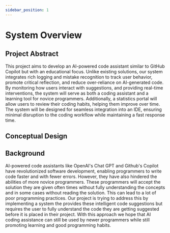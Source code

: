```yaml
---
sidebar_position: 1
---
```


# System Overview

## Project Abstract
This project aims to develop an AI-powered code assistant similar to GitHub Copilot but with an educational focus. Unlike existing solutions, our system integrates rich logging and mistake recognition to track user behavior, promote critical reflection, and reduce over-reliance on AI-generated code. By monitoring how users interact with suggestions, and providing real-time interventions, the system will serve as both a coding assistant and a learning tool for novice programmers. Additionally, a statistics portal will allow users to review their coding habits, helping them improve over time. The system will be designed for seamless integration into an IDE, ensuring minimal disruption to the coding workflow while maintaining a fast response time.
## Conceptual Design

## Background
AI-powered code assistants like OpenAI's Chat GPT and Github's Copilot have revolutionized software development, enabling programmers to write code faster and with fewer errors. However, they have also hindered the abilities of more novice programmers. These programmers will accept the solution they are given often times without fully understanding the concepts and in some cases without reading the solution. This can lead to a lot of poor programming practices. Our project is trying to address this by implementing a system the provides these intelligent code suggestions but requires the user to fully understand the code they are getting suggested before it is placed in their project. With this approach we hope that AI coding assistance can still be used by newer programmers while still promoting learning and good programming habits.
